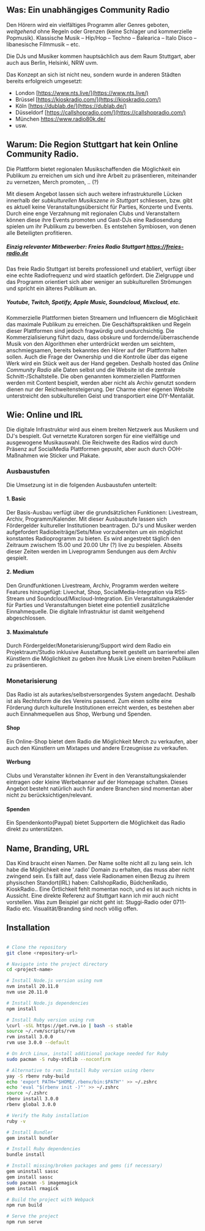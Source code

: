 ## Was: Ein unabhängiges Community Radio

Den Hörern wird ein vielfältiges Programm aller Genres geboten, *weitgehend* ohne Regeln oder Grenzen (keine Schlager und kommerzielle Popmusik).  Klassische Musik – Hip/Hop – Techno – Balearica – Italo Disco – libanesische Filmmusik – etc.

Die DJs und Musiker kommen hauptsächlich aus dem Raum Stuttgart, aber auch aus Berlin, Helsinki, NRW uvm.

Das Konzept an sich ist nicht neu, sondern wurde in anderen Städten bereits erfolgreich umgesetzt:
- London [https://www.nts.live/](https://www.nts.live/) 
- Brüssel [https://kioskradio.com/](https://kioskradio.com/) 
- Köln [https://dublab.de/](https://dublab.de/) 
- Düsseldorf [https://callshopradio.com/](https://callshopradio.com/)
- München https://www.radio80k.de/
- usw.

## Warum: Die Region Stuttgart hat kein Online Community Radio. 

Die Plattform bietet regionalen Musikschaffenden die Möglichkeit ein Publikum zu erreichen um sich und ihre Arbeit zu präsentieren, miteinander zu vernetzen, Merch promoten, .. (?)

Mit diesem Angebot lassen sich auch weitere infrastrukturelle Lücken innerhalb der *subkulturellen Musikszene in Stuttgart* schliessen, bzw. gibt es aktuell keine Veranstaltungsübersicht für Parties, Konzerte und Events. 
Durch eine enge Verzahnung mit regionalen Clubs und Veranstaltern können diese ihre Events promoten und Gast-DJs eine Radiosendung spielen um ihr Publikum zu bewerben. Es entstehen Symbiosen, von denen alle Beteiligten profitieren.

##### Einzig relevanter Mitbewerber: Freies Radio Stuttgart https://freies-radio.de
Das freie Radio Stuttgart ist bereits professionell und etabliert, verfügt über eine echte Radiofrequenz und wird staatlich gefördert. Die Zielgruppe und das Programm orientiert sich aber weniger an subkulturellen Strömungen und spricht ein älteres Publikum an.

##### Youtube, Twitch, Spotify, Apple Music, Soundcloud, Mixcloud, etc.
Kommerzielle Plattformen bieten Streamern und Influencern die Möglichkeit das maximale Publikum zu erreichen.
Die Geschäftspraktiken und Regeln dieser Plattformen sind jedoch fragwürdig und undurchsichtig. Die Kommerzialisierung führt dazu, dass obskure und fordernde/überraschende Musik von den Algorithmen eher unterdrückt werden um seichtem, anschmiegsamen, bereits bekanntes den Hörer auf der Plattform halten sollen.
Auch die Frage der Ownership und die Kontrolle über das eigene Werk wird ein Stück weit aus der Hand gegeben.
Deshalb hosted das *Online Community Radio* alle Daten selbst und die Website ist die zentrale Schnitt-/Schaltstelle. 
Die oben genannten kommerziellen Plattformen werden mit Content bespielt, werden aber nicht als Archiv genutzt sondern dienen nur der Reichweitensteigerung.
Der Charme einer eigenen Website unterstreicht den subkulturellen Geist und transportiert eine DIY-Mentaliät. 


## Wie: Online und IRL
Die digitale Infrastruktur wird aus einem breiten Netzwerk aus Musikern und DJ's bespielt. Gut vernetzte Kuratoren sorgen für eine vielfältige und ausgewogene Musikauswahl.
Die Reichweite des Radios wird durch Präsenz auf SocialMedia Plattformen gepusht, aber auch durch OOH-Maßnahmen wie Sticker und Plakate.

### Ausbaustufen
Die Umsetzung ist in die folgenden Ausbaustufen unterteilt:

#### 1. Basic
Der Basis-Ausbau verfügt über die grundsätzlichen Funktionen: Livestream, Archiv, Programm/Kalender.
Mit dieser Ausbaustufe lassen sich Fördergelder kultureller Institutionen beantragen.
DJ's und Musiker werden aufgefordert Radiobeiträge/Sets/Mixe vorzubereiten um ein möglichst konstantes Radioprogramm zu bieten. Es wird angestrebt täglich den Zeitraum zwischem 15.00 und 20.00 Uhr (?) live zu bespielen. Abseits dieser Zeiten werden im Liveprogramm Sendungen aus dem Archiv gespielt.

#### 2. Medium
Den Grundfunktionen Livestream, Archiv, Programm werden weitere Features hinzugefügt: Livechat, Shop, SocialMedia-Integration via RSS-Stream und Soundcloud/Mixcloud-Integration. Ein Veranstaltungskalender für Parties und Veranstaltungen bietet eine potentiell zusätzliche Einnahmequelle.
Die digitale Infrastruktur ist damit weitgehend abgeschlossen.

#### 3. Maximalstufe
Durch Fördergelder/Monetarisierung/Support wird dem Radio ein Projektraum/Studio inklusive Ausstattung bereit gestellt um barrierefrei allen Künstlern die Möglichkeit zu geben ihre Musik Live einem breiten Publikum zu präsentieren.


### Monetarisierung
Das Radio ist als autarkes/selbstversorgendes System angedacht. Deshalb ist als Rechtsform die des Vereins passend. Zum einen sollte eine Förderung durch kulturelle Institutionen erreicht werden, es bestehen aber auch Einnahmequellen aus Shop, Werbung und Spenden.
#### Shop
Ein Online-Shop bietet dem Radio die Möglichkeit Merch zu verkaufen, aber auch den Künstlern um Mixtapes und andere Erzeugnisse zu verkaufen.
#### Werbung
Clubs und Veranstalter können ihr Event in den Veranstaltungskalender eintragen oder kleine Werbebanner auf der Homepage schalten. Dieses Angebot besteht natürlich auch für andere Branchen sind momentan aber nicht zu berücksichtigen/relevant.
#### Spenden
Ein Spendenkonto(Paypal) bietet Supportern die Möglichkeit das Radio direkt zu unterstützen.

## Name, Branding, URL
Das Kind braucht einen Namen.
Der Name sollte nicht all zu lang sein.
Ich habe die Möglichkeit eine '.radio' Domain zu erhalten, das muss aber nicht zwingend sein.
Es fällt auf, dass viele Radionamen einen Bezug zu ihrem physischen Standort(IRL) haben: CallshopRadio, BüdchenRadio, KioskRadio.. Eine Örtlichkeit fehlt momentan noch, und es ist auch nichts in Aussicht.
Eine direkte Referenz auf Stuttgart kann ich mir auch nicht vorstellen. Was zum Beispiel gar nicht geht ist: Stuggi-Radio oder 0711-Radio etc. 
Visualität/Branding sind noch völlig offen.

## Installation

```bash

# Clone the repository
git clone <repository-url>

# Navigate into the project directory
cd <project-name>

# Install Node.js version using nvm
nvm install 20.11.0
nvm use 20.11.0

# Install Node.js dependencies
npm install

# Install Ruby version using rvm
\curl -sSL https://get.rvm.io | bash -s stable
source ~/.rvm/scripts/rvm
rvm install 3.0.0
rvm use 3.0.0 --default

# On Arch Linux, install additional package needed for Ruby
sudo pacman -S ruby-stdlib --noconfirm

# Alternative to rvm: Install Ruby version using rbenv
yay -S rbenv ruby-build
echo 'export PATH="$HOME/.rbenv/bin:$PATH"' >> ~/.zshrc
echo 'eval "$(rbenv init -)"' >> ~/.zshrc
source ~/.zshrc
rbenv install 3.0.0
rbenv global 3.0.0

# Verify the Ruby installation
ruby -v

# Install Bundler
gem install bundler

# Install Ruby dependencies
bundle install

# Install missing/broken packages and gems (if necessary)
gem uninstall sassc
gem install sassc
sudo pacman -S imagemagick
gem install rmagick

# Build the project with Webpack
npm run build

# Serve the project
npm run serve

